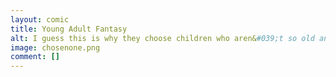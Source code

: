 ```yaml
---
layout: comic
title: Young Adult Fantasy
alt: I guess this is why they choose children who aren&#039;t so old and tired yet.
image: chosenone.png
comment: []
---
```

